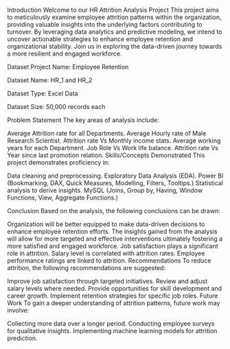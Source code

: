 Introduction
Welcome to our HR Attrition Analysis Project This project aims to meticulously examine employee attrition patterns within the organization, providing valuable insights into the underlying factors contributing to turnover. By leveraging data analytics and predictive modeling, we intend to uncover actionable strategies to enhance employee retention and organizational stability. Join us in exploring the data-driven journey towards a more resilient and engaged workforce.

Dataset
Project Name: Employee Retention

Dataset Name: HR_1 and HR_2

Dataset Type: Excel Data

Dataset Size: 50,000 records each


Problem Statement
The key areas of analysis include:

Average Attrition rate for all Departments.
Average Hourly rate of Male Research Scientist.
Attrition rate Vs Monthly income stats.
Average working years for each Department.
Job Role Vs Work life balance.
Attrition rate Vs Year since last promotion relation.
Skills/Concepts Demonstrated
This project demonstrates proficiency in:

Data cleaning and preprocessing.
Exploratory Data Analysis (EDA).
Power BI (Bookmarking, DAX, Quick Measures, Modelling, Filters, Tooltips.)
Statistical analysis to derive insights.
MySQL (Joins, Group by, Having, Window Functions, View, Aggregate Functions.)


Conclusion
Based on the analysis, the following conclusions can be drawn:

Organization will be better equipped to make data-driven decisions to enhance employee retention efforts.
The insights gained from the analysis will allow for more targeted and effective interventions ultimately fostering a more satisfied and engaged workforce.
Job satisfaction plays a significant role in attrition.
Salary level is correlated with attrition rates.
Employee performance ratings are linked to attrition.
Recommendations
To reduce attrition, the following recommendations are suggested:

Improve job satisfaction through targeted initiatives.
Review and adjust salary levels where needed.
Provide opportunities for skill development and career growth.
Implement retention strategies for specific job roles.
Future Work
To gain a deeper understanding of attrition patterns, future work may involve:

Collecting more data over a longer period.
Conducting employee surveys for qualitative insights.
Implementing machine learning models for attrition prediction.
